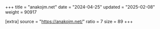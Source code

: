 +++
title = "anakojm.net"
date = "2024-04-25"
updated = "2025-02-08"
weight = 90917

[extra]
source = "https://anakojm.net/"
ratio = 7
size = 89
+++
